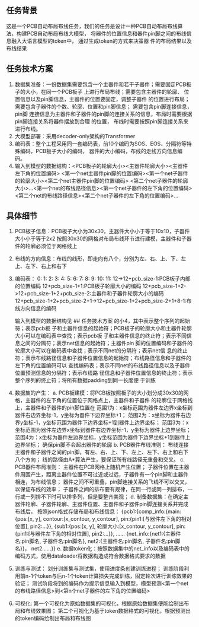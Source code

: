 ## 任务背景
这是一个PCB自动布局布线任务，我们的任务是设计一种PCB自动布局布线算法，构建PCB自动布局布线大模型，
将器件的位置信息和器件pin脚之间的布线信息融入大语言模型的token中， 通过生成token的方式来决策器
件的布局结果以及布线结果
## 任务技术方案
1. 数据集准备：一份数据集需要包含一个主器件和若干子器件；需要固定PCB板子的大小，在同一个PCB板子
   上进行布局布线；需要包含主器件的轮廓、 位置信息以及pin脚信息，主器件的位置要固定，调整子器件 
   的位置进行布局；需要包含子器件的个数、轮廓、位置和pin脚信息； 需要包含pin脚连接信息，pin脚
   连接信息为主器件和子器件的pin脚的连接关系的信息，布局时需要根据pin脚连接关系将器件摆放到合理
   的位置， 布线时需要按照pin脚连接关系来进行布线。
2. 大模型部署：采用decoder-only架构的Transformer
3. 编码表：整个工程采用同一套编码表，前10个编码为SOS、EOS、分隔符等特殊编码，PCB板子大小的编码，
   器件的大小编码，布线的走线方向信息编码。
4. 输入到模型的数据结构：<SOS><SOBS><PCB板子的轮廓大小><主器件轮廓大小><主器件左下角的位置编码><EOBS><SEP><SONS>
   <第一个net主器件pin脚的位置编码><第一个net子器件的轮廓大小><SEPN><第二个net主器件pin脚的位置编码>
   <第二个net子器件的轮廓大小>...<EONS><SEP><SODPS><第一个net的布线路径信息><第一个net子器件的左下角的位置编码>
   <SEPDP><第二个net的布线路径信息><第二个net子器件的左下角的位置编码>...<EODPS><EOS><PAD>
## 具体细节
1. PCB板子信息：PCB板子大小为30x30，主器件大小小于等于10x10，子器件大小小于等于2x2
   按照30x30的网格对布局布线环节进行建模，主器件和子器件的轮廓必须位于网格线上
2. 布线的方向信息：布线的线形，即走向有八个，分别为左、右、上、下、左上、左下、右上和右下
3. 编码表：
   0:<PAD>
   1:<SOS>
   2:<EOS>
   3:<SOBS>
   4:<EOBS>
   5:<SONS>
   6:<EONS>
   7:<SODPS>
   8:<EODPS>
   9:<SEP>
   10:<SEPN>
   11:<SEPND>
   12->12+pcb_size-1:PCB板子内部的位置编码
   12+pcb_size-1+1:PCB板子轮廓大小的编码
   12+pcb_size-1+2->12+pcb_size-1+2+pcb_size-2:主器件和子器件轮廓大小的编码
   12+pcb_size-1+2+pcb_size-2+1->12+pcb_size-1+2+pcb_size-2+1+8-1:布线方向信息的编码

   输入到模型的数据结构见 ## 任务技术方案 的小4，其中<SOS>表示整个序列的起始符；<SOBS>表示pcb板
   子和主器件信息的起始符；PCB板子的轮廓大小和主器件轮廓大小可以在编码表中查找；<EOBS>表示pcb板
   子和主器件信息的终止符；<SEP>表示不同信息之间的分隔符；<SONS>表示net信息的起始符；主器件pin
   脚的位置编码和子器件的轮廓大小可以在编码表中查找；<SEPN>表示不同net的分隔符；<EONS>表示net信
   息的终止符；<SODPS>表示布线路径信息和子器件位置信息的起始符；布线路径信息和子器件的左下角的位置编码可以
   查找编码表；<SEPDP>表示不同net的布线路径信息以及子器件位置预测信息的分隔符；<EODPS>表示布线路
   径信息和子器件位置信息的终止符；<EOS>表示整个序列的终止符；<PAD>将所有数据padding到同一长度便
   于训练
4. 数据集的产生：
   a. PCB板建模：将PCB板按照板子的大小划分成30x30的网格，主器件的左下角的位置位于网格点上，主器件和子器件
      的轮廓位于网格线上，主器件和子器件的pin脚位置在
      范围1为：x坐标范围为器件左边界x坐标到器件右边界坐标-1，y坐标为器件下边界坐标+1；
      范围2为：x坐标为器件右边界y坐标-1，y坐标范围为器件下边界坐标+1到器件上边界坐标；
      范围3为：x坐标范围为器件左边界x坐标到器件右边界坐标-1，y坐标为器件上边界坐标；
      范围4为：x坐标为器件左边界坐标，y坐标范围为器件下边界坐标+1到器件上边界坐标；
      确保pin脚不会超出器件的轮廓
   b. PCB器件布线准则：
      布线连接主器件和子器件之间的pin脚，有左、右、上、下、左上、左下、右上和右下八个方向；
      线的路径由A*算法产生，要保证所有线路径无重叠和交叉。
   c. PCB器件布局准则：
      主器件在PCB网格上随机产生位置；
      子器件位置在主器件周围产生，距离主器件位置不可过近或过远，子器件有一个pin脚和主器件相连，为布线信息；
      器件之间不可重叠，pin脚连接关系的飞线不可以交叉，以保证布线的效率；
      子器件之间的排布要有规律，在同一行或同一列排布，一行或一列排不下时可以排多列，但是要整齐美观；
   d. 制备数据集：在确定主器件轮廓、子器件轮廓、主器件位置、主器件和子器件pin脚连接关系并完成布线后，
      按照json格式存储布局和布线信息：
      {pcb1:{comp_info:{main:{pos:[x, y], contour:[x_contour, y_contour], pin:{pin1:[与器件左下角的相对位置], pin2:...}},
                       {sub1:{pos:[x, y], 轮廓大小:[x_contour, y_contour], pin:{pin1:[与器件左下角的相对位置], pin2:...}},
                       ......
            {net_info:{net1:{主器件名:pin脚名, 子器件名:pin脚名}, net2:{主器件名:pin脚名, 子器件名:pin脚名}}，
                       net2......}}
   e. 数据token化：按照数据集中的net_info以及编码表中的编码方式，使用dataloader将数据构造成符合数据格式要求的数据
5. 训练与测试：
   划分训练集与测试集，使用进度条创建训练进程；
   训练阶段利用前n-1个token与后n-1个token计算损失完成训练，固定轮次进行训练效果的验证；
   测试阶段将<SOS>到<SODPS>的编码作为提示信息输入到模型，模型预测<第一个net的布线路径信息>到<第n个net子器件的左下角的位置编码>
6. 可视化:
   第一个可视化为原始数据集的可视化，根据原始数据集便能绘制出布局和布线效果图；
   第二个可视化为基于token数据格式的可视化，根据预测出的token编码绘制出布局和布线图

